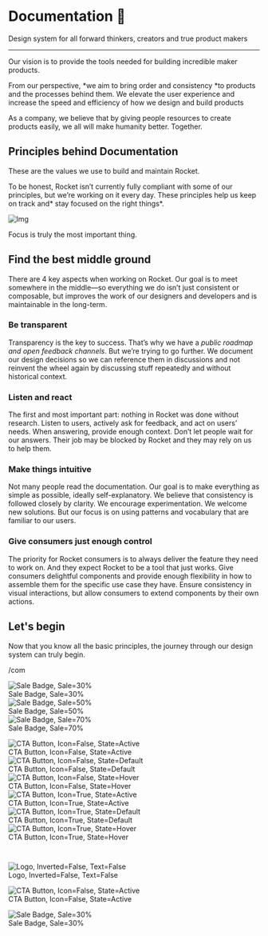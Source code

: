 
# Documentation 🚀

Design system for all forward thinkers, creators and true product makers

---

Our vision is to provide the tools needed for building incredible maker products.

From our perspective, *we aim to bring order and consistency *to products and the processes behind them. We elevate the user experience and increase the speed and efficiency of how we design and build products

As a company, we believe that by giving people resources to create products easily, we all will make humanity better. Together.

## Principles behind Documentation

These are the values we use to build and maintain Rocket.

To be honest, Rocket isn’t currently fully compliant with some of our principles, but we’re working on it every day. These principles help us keep on track and* stay focused on the right things*.

![Img](https://studio-assets.supernova.io/design-systems/14533/9289758a-6300-472a-bbc6-a57098081abf.jpeg)

Focus is truly the most important thing.

## Find the best middle ground

There are 4 key aspects when working on Rocket. Our goal is to meet somewhere in the middle—so everything we do isn’t just consistent or composable, but improves the work of our designers and developers and is maintainable in the long-term.

### Be transparent

Transparency is the key to success. That’s why we have a *public roadmap and open feedback channels*. But we’re trying to go further. We document our design decisions so we can reference them in discussions and not reinvent the wheel again by discussing stuff repeatedly and without historical context.

### Listen and react

The first and most important part: nothing in Rocket was done without research. Listen to users, actively ask for feedback, and act on users’ needs. When answering, provide enough context. Don’t let people wait for our answers. Their job may be blocked by Rocket and they may rely on us to help them.

### Make things intuitive

Not many people read the documentation. Our goal is to make everything as simple as possible, ideally self-explanatory. We believe that consistency is followed closely by clarity. We encourage experimentation. We welcome new solutions. But our focus is on using patterns and vocabulary that are familiar to our users.

### Give consumers just enough control

The priority for Rocket consumers is to always deliver the feature they need to work on. And they expect Rocket to be a tool that just works. Give consumers delightful components and provide enough flexibility in how to assemble them for the specific use case they have. Ensure consistency in visual interactions, but allow consumers to extend components by their own actions.

## Let's begin

Now that you know all the basic principles, the journey through our design system can truly begin.

/com

  
![Sale Badge, Sale=30%](https://studio-assets.supernova.io/design-systems/14533/9735a82a-7b92-4203-9f33-ae9ce2d29448.png)  
Sale Badge, Sale=30%  
![Sale Badge, Sale=50%](https://studio-assets.supernova.io/design-systems/14533/f6f42fd5-1ef7-489d-832f-ecd043d13585.png)  
Sale Badge, Sale=50%  
![Sale Badge, Sale=70%](https://studio-assets.supernova.io/design-systems/14533/99dd76be-84f0-40be-b1ac-97163a02720d.png)  
Sale Badge, Sale=70%  


  
![CTA Button, Icon=False, State=Active](https://studio-assets.supernova.io/design-systems/14533/4446ad9d-e4ed-4672-a0c2-a1226852c83d.png)  
CTA Button, Icon=False, State=Active  
![CTA Button, Icon=False, State=Default](https://studio-assets.supernova.io/design-systems/14533/c85fc20e-439f-48d8-94be-3a50159e3ac4.png)  
CTA Button, Icon=False, State=Default  
![CTA Button, Icon=False, State=Hover](https://studio-assets.supernova.io/design-systems/14533/1c800b04-1681-457f-ad72-0231dea744e3.png)  
CTA Button, Icon=False, State=Hover  
![CTA Button, Icon=True, State=Active](https://studio-assets.supernova.io/design-systems/14533/1dff7d9d-9351-4c1e-bcd1-a3e62f2957f9.png)  
CTA Button, Icon=True, State=Active  
![CTA Button, Icon=True, State=Default](https://studio-assets.supernova.io/design-systems/14533/1f5214bc-38cb-4585-8eb0-6aeff21ddcfb.png)  
CTA Button, Icon=True, State=Default  
![CTA Button, Icon=True, State=Hover](https://studio-assets.supernova.io/design-systems/14533/a63bb0a2-3b7b-4af4-9200-3a830da8b131.png)  
CTA Button, Icon=True, State=Hover  


```javascript  
  
```

  
![Logo, Inverted=False, Text=False](https://studio-assets.supernova.io/design-systems/14533/0b3bd272-43c9-4e94-8e10-36a9b5d4b03c.png)  
Logo, Inverted=False, Text=False  


  
  


  
![CTA Button, Icon=False, State=Active](https://studio-assets.supernova.io/design-systems/14533/4446ad9d-e4ed-4672-a0c2-a1226852c83d.png)  
CTA Button, Icon=False, State=Active  


  
![Sale Badge, Sale=30%](https://studio-assets.supernova.io/design-systems/14533/9735a82a-7b92-4203-9f33-ae9ce2d29448.png)  
Sale Badge, Sale=30%  
